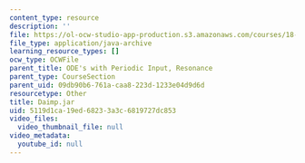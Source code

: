 ```yaml
---
content_type: resource
description: ''
file: https://ol-ocw-studio-app-production.s3.amazonaws.com/courses/18-03sc-differential-equations-fall-2011/5119d1ca19ed68233a3c6819727dc853_Daimp.jar
file_type: application/java-archive
learning_resource_types: []
ocw_type: OCWFile
parent_title: ODE's with Periodic Input, Resonance
parent_type: CourseSection
parent_uid: 09db90b6-761a-caa8-223d-1233e04d9d6d
resourcetype: Other
title: Daimp.jar
uid: 5119d1ca-19ed-6823-3a3c-6819727dc853
video_files:
  video_thumbnail_file: null
video_metadata:
  youtube_id: null
---
```

